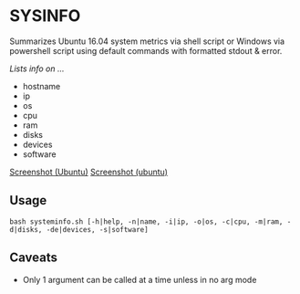 # SYSINFO
Summarizes Ubuntu 16.04 system metrics via shell script or Windows via powershell script using default commands with formatted stdout & error.     

*Lists info on ...*
* hostname
* ip
* os
* cpu
* ram
* disks
* devices
* software

[Screenshot (Ubuntu)](https://i.imgur.com/ZjLpSMU.png)
[Screenshot (ubuntu)](https://i.imgur.com/7fqrEvw.png)
## Usage
```bash systeminfo.sh [-h|help, -n|name, -i|ip, -o|os, -c|cpu, -m|ram, -d|disks, -de|devices, -s|software]``` 

## Caveats
* Only 1 argument can be called at a time unless in no arg mode

